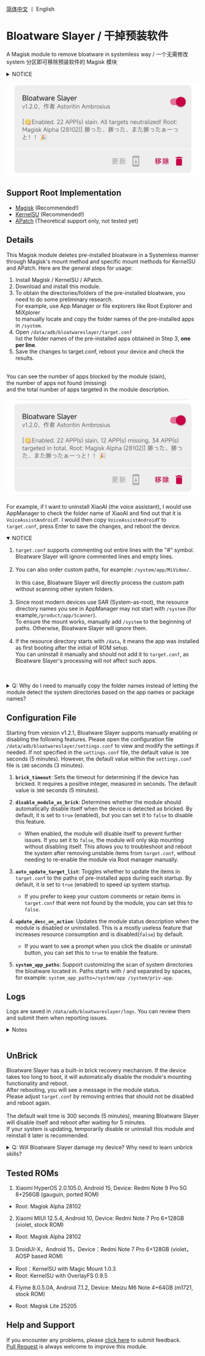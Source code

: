 [简体中文](README.md) 丨 English <br>

# Bloatware Slayer / 干掉预装软件

A Magisk module to remove bloatware in systemless way
/ 一个无需修改 system 分区即可移除预装软件的 Magisk 模块

<details>
<summary>NOTICE</summary>
This Magisk module required devices with unlocked BootLoader and specific Root Modules Manager (Magisk/KernelSU/APatch).
This Magisk module WILL NOT be able to work if your device doesn't get root access or even unlock BootLoader.
</details>

![Bloatware Slayer v1.2.0](webpage/img/bs_work_allclear.jpg)

## Support Root Implementation

- [Magisk](https://github.com/topjohnwu/Magisk) (Recommended!)
- [KernelSU](https://github.com/tiann/KernelSU) (Recommended!)
- [APatch](https://github.com/bmax121/APatch) (Theoretical support only, not tested yet)

## Details

This Magisk module deletes pre-installed bloatware in a Systemless manner through Magisk's mount method and specific mount methods for KernelSU and APatch. Here are the general steps for usage:

1. Install Magisk / KernelSU / APatch.
2. Download and install this module.
3. To obtain the directories/folders of the pre-installed bloatware, you need to do some preliminary research.<br>
For example, use App Manager or file explorers like Root Explorer and MiXplorer<br>
to manually locate and copy the folder names of the pre-installed apps in <code>/system</code>.<br>
4. Open <code>/data/adb/bloatwareslayer/target.conf</code> <br>
list the folder names of the pre-installed apps obtained in Step 3, **one per line**.<br>
5. Save the changes to target.conf, reboot your device and check the results.<br><br>

You can see the number of apps blocked by the module (slain),<br>
the number of apps not found (missing)<br>
and the total number of apps targeted in the module description.<br><br>
![Bloatware Slayer v1.2.0](webpage/img/bs_work_normal.jpg)
<br><br>
For example, if I want to uninstall XiaoAI (the voice assistant), I would use AppManager to check the folder name of XiaoAI and find out that it is <code>VoiceAssistAndroidT</code>. I would then copy <code>VoiceAssistAndroidT</code> to <code>target.conf</code>, press Enter to save the changes, and reboot the device.<br>

<details open>
<summary>NOTICE</summary>
<ol>
<li><code>target.conf</code> supports commenting out entire lines with the "#" symbol.<br>
Bloatware Slayer will ignore commented lines and empty lines.</li><br>
<li>You can also order custom paths, for example: <code>/system/app/MiVideo/</code>.</li><br>
In this case, Bloatware Slayer will directly process the custom path without scanning other system folders.<br><br>
<li>Since most modern devices use SAR (System-as-root), the resource directory names you see in AppManager may not start with <code>/system</code> (for example,<code>/product/app/Scanner</code>).<br>
To ensure the mount works, manually add <code>/system</code> to the beginning of paths. Otherwise, Bloatware Slayer will ignore them.</li><br>
<li>If the resource directory starts with <code>/data</code>, it means the app was installed as first booting after the initial of ROM setup.<br>
You can uninstall it manually and should not add it to <code>target.conf</code>, as Bloatware Slayer's processing will not affect such apps.</li><br>
</ol>
</details><br>

<details>
<summary>Q: Why do I need to manually copy the folder names instead of letting the module detect the system directories based on the app names or package names?</summary>

**Firstly, the APP name and package name are not reliable, and relying on these two factors to locate the APP folder is extremely inefficient.**  
For most standardized ROMs, the probability of using languages other than English to name system directories/folders is extremely low.  
Moreover, there are quite a few APPs whose APP names have no relation to their system directory/folder names (whether due to the ROM provider's carelessness and lack of proficiency leading to non-standard naming details, or the sinister intentions of some apps that deliberately use non-standard naming to hide their user data collection activities). If one insists on matching them in this way, not only would a large amount of data analysis be required, but the error rate would still be quite high.  

*For example, there is an app named "System Service," but its directory/folder name is "AdPushService," and its package name is "com.android.adpromote."*  

Regarding package names, please refer to [**"Confirmed feature that will not be added: Detecting package names is permanently off the table"**](https://github.com/Astoritin/Bloatware_Slayer/issues/6#issuecomment-2693035556).  

**Secondly, although this module operates in a Systemless (non-system-modifying) manner, you must always know and be certain of what you are doing.** You need to know which system apps you should disable, **instead of blindly copying someone else's list and then shifting all the blame to this Magisk module when problems arise.**

</details>

## Configuration File

Starting from version v1.2.1, Bloatware Slayer supports manually enabling or disabling the following features. Please open the configuration file <code>/data/adb/bloatwareslayer/settings.conf</code> to view and modify the settings if needed. If not specified in the <code>settings.conf</code> file, the default value is <code>300</code> seconds (5 minutes). However, the default value within the <code>settings.conf</code> file is <code>180</code> seconds (3 minutes).

1. **<code>brick_timeout</code>**: Sets the timeout for determining if the device has bricked. It requires a positive integer, measured in seconds. The default value is <code>300</code> seconds (5 minutes).

2. **<code>disable_module_as_brick</code>**: Determines whether the module should automatically disable itself when the device is detected as bricked. By default, it is set to <code>true</code> (enabled), but you can set it to <code>false</code> to disable this feature.  
   - When enabled, the module will disable itself to prevent further issues. If you set it to <code>false</code>, the module will only skip mounting without disabling itself. This allows you to troubleshoot and reboot the system after removing unstable items from <code>target.conf</code>, without needing to re-enable the module via Root manager manually.

3. **<code>auto_update_target_list</code>**: Toggles whether to update the items in <code>target.conf</code> to the paths of pre-installed apps during each startup. By default, it is set to <code>true</code> (enabled) to speed up system startup.  
   - If you prefer to keep your custom comments or retain items in <code>target.conf</code> that were not found by the module, you can set this to <code>false</code>.

4. **<code>update_desc_on_action</code>**: Updates the module status description when the module is disabled or uninstalled. This is a mostly useless feature that increases resource consumption and is disabled(<code>false</code>) by default.  
   - If you want to see a prompt when you click the disable or uninstall button, you can set this to <code>true</code> to enable the feature.

5. **<code>system_app_paths</code>**: Support customizing the scan of system directories the bloatware located in. Paths starts with / and separated by spaces, for example: <code>system_app_paths=/system/app /system/priv-app</code>.

## Logs

Logs are saved in <code>/data/adb/bloatwareslayer/logs</code>. You can review them and submit them when reporting issues.  
<details><br>
<summary>Notes</summary>

<del>log_pfd_(timestamp).txt is the log related to the core functionality of Bloatware Slayer v1.0.9-. Since the system is not fully initialized at this stage, the date you see might appear very strange. Please do not be concerned. As post-fs-data.sh has been removed since v1.1.0+, you should not submit this log when reporting issues.</del><br><br>

<del>log_s_(timestamp).txt is the log related to the additional functionality of Bloatware Slayer v1.1.0-. For v1.1.0+ core functionality logs, the timestamp has been properly initialized.</del><br><br>

<del>bs_log_setup_(timestamp).txt is a fragment file generated during the installation of Bloatware Slayer. Currently……it doesn’t have much use.</del><br><br>

**bs_log_core_(timestamp).txt** is the log related to both the core and additional functionalities of Bloatware Slayer v1.2.0+.<br><br><br>

**When reporting issues, please simply zip the entire logs folder and upload it.**<br>
</details><br>


## UnBrick

Bloatware Slayer has a built-in brick recovery mechanism. If the device takes too long to boot, it will automatically disable the module's mounting functionality and reboot.<br>
After rebooting, you will see a message in the module status.<br>
Please adjust <code>target.conf</code> by removing entries that should not be disabled and reboot again.<br><br>
The default wait time is 300 seconds (5 minutes), meaning Bloatware Slayer will disable itself and reboot after waiting for 5 minutes.<br>If your system is updating, temporarily disable or uninstall this module and reinstall it later is recommended.

<details>
<summary>Q: Will Bloatware Slayer damage my device? Why need to learn unbrick skills?</summary>
Firstly, Bloatware Slayer only uses the built-in methods of Magisk and KernelSU/APatch to make the folders of pre-installed apps empty or invisible, preventing the system from installing and loading these apps.<br>
<b>The module itself does not directly modify the system</b>.<br>
Once you disable or uninstall this module, all changes will be reverted, and your system will not be damaged.<br>
This is the essence of being "systemless (no system modification)"<br><br>
However, some apps should not be uninstalled or blocked casually.<br>
Firstly, consider <b>system stability</b>.<br>
<b>Some apps are essential for maintaining normal system operations</b>, such as Settings and System UI.<br>
Fortunately, only a small number of system apps fall into this category----perhaps only 20-30 out of 100 system apps.<br><br>
Secondly, some manufacturers (e.g.MIUI, Huawei, Google) include a large number of apps that appear "reasonable" but are essentially adware and data collection tools.<br>
These apps are placed on a system whitelist, and most restrictions do not apply to them. The critical issue is that <b>the system may refuse to boot if these apps are uninstalled or missing</b>.<br>It may get stuck on the boot animation or fail to provide certain services.<br><br>
If you add certain apps to <code>target.conf</code> and the device gets stuck on the boot animation or the first boot screen, it means either these apps are essential for maintaining normal system operations or they are the "uninstall-and-break" type of apps.<br>In such cases, you need to use the brick recovery method. Here are some suggestions:<br>

1. For **Magisk Alpha**, if the device fails to boot normally twice, it will enter safe mode and disable all modules on the third boot. You can then modify <code>target.conf</code>.
2. For **KernelSU/APatch**, during the boot process from the first screen to the boot animation, you can press the volume-down button about ten times consecutively (not long-press). If your device's KernelSU kernel includes the brick recovery code, it will likely enter safe mode and disable all modules.
3. For devices that support third-party Recovery, you can use the Recovery's module management interface to easily disable Bloatware Slayer when using Magisk.
</details>

## Tested ROMs

1. Xiaomi HyperOS 2.0.105.0, Android 15, Device: Redmi Note 9 Pro 5G 8+256GB (gauguin, ported ROM)
- Root: Magisk Alpha 28102
2. Xiaomi MIUI 12.5.4, Android 10, Device: Redmi Note 7 Pro 6+128GB (violet, stock ROM)
- Root: Magisk Alpha 28102
3. DroidUI-X，Android 15，Device：Redmi Note 7 Pro 6+128GB (violet，AOSP based ROM)
- Root：KernelSU with Magic Mount 1.0.3
- Root: KernelSU with OverlayFS 0.9.5
4. Flyme 8.0.5.0A, Android 7.1.2, Device: Meizu M6 Note 4+64GB (m1721, stock ROM)
- Root: Magisk Lite 25205

## Help and Support

If you encounter any problems, please [click here](https://github.com/Astoritin/BloatwareSlayer/issues) to submit feedback.<br>
[Pull Request](https://github.com/Astoritin/BloatwareSlayer/pulls) is always welcome to improve this module.
